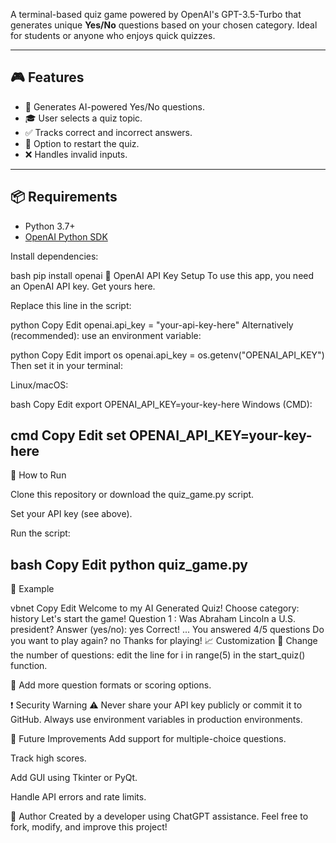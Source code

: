 

A terminal-based quiz game powered by OpenAI's GPT-3.5-Turbo that generates unique **Yes/No** questions based on your chosen category. Ideal for students or anyone who enjoys quick quizzes.

---

## 🎮 Features

- 🧠 Generates AI-powered Yes/No questions.
- 🎓 User selects a quiz topic.
- ✅ Tracks correct and incorrect answers.
- 🔁 Option to restart the quiz.
- ❌ Handles invalid inputs.

---

## 📦 Requirements

- Python 3.7+
- [OpenAI Python SDK](https://github.com/openai/openai-python)

Install dependencies:

bash
pip install openai
🔑 OpenAI API Key Setup
To use this app, you need an OpenAI API key. Get yours here.

Replace this line in the script:

python
Copy
Edit
openai.api_key = "your-api-key-here"
Alternatively (recommended): use an environment variable:

python
Copy
Edit
import os
openai.api_key = os.getenv("OPENAI_API_KEY")
Then set it in your terminal:

Linux/macOS:

bash
Copy
Edit
export OPENAI_API_KEY=your-key-here
Windows (CMD):

cmd
Copy
Edit
set OPENAI_API_KEY=your-key-here
---
🚀 How to Run

Clone this repository or download the quiz_game.py script.

Set your API key (see above).

Run the script:

bash
Copy
Edit
python quiz_game.py
---
🧪 Example

vbnet
Copy
Edit
Welcome to my AI Generated Quiz!
Choose category: history
Let's start the game!
Question 1 : Was Abraham Lincoln a U.S. president?
Answer (yes/no): yes
Correct!
...
You answered 4/5 questions
Do you want to play again? no
Thanks for playing!
📈 Customization
🔢 Change the number of questions: edit the line for i in range(5) in the start_quiz() function.

🧩 Add more question formats or scoring options.

❗ Security Warning
⚠️ Never share your API key publicly or commit it to GitHub. Always use environment variables in production environments.

📌 Future Improvements
Add support for multiple-choice questions.

Track high scores.

Add GUI using Tkinter or PyQt.

Handle API errors and rate limits.

👤 Author
Created by a developer using ChatGPT assistance.
Feel free to fork, modify, and improve this project!

